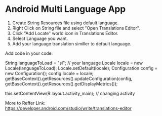# Android Multi Language App

1. Create String Resources file using default language.
2. Right Click on String file and select "Open Translations Editor".
3. Click "Add Locate" world icon in Translations Editor.
4. Select Language you want.
5. Add your language translation similler to default language.

Add code in your code:

String languageToLoad  = "si"; // your language
Locale locale = new Locale(languageToLoad);
Locale.setDefault(locale);
Configuration config = new Configuration();
config.locale = locale;
getBaseContext().getResources().updateConfiguration(config,
                getBaseContext().getResources().getDisplayMetrics());

this.setContentView(R.layout.activity_main);                            // changing activity



More to Reffer Link: https://developer.android.com/studio/write/translations-editor
